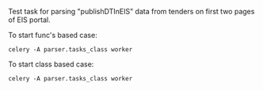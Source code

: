 Test task for parsing "publishDTInEIS" data from tenders on first two pages of EIS portal.

To start func's based case:
```
celery -A parser.tasks_class worker
```

To start class based case:
```
celery -A parser.tasks_class worker
```